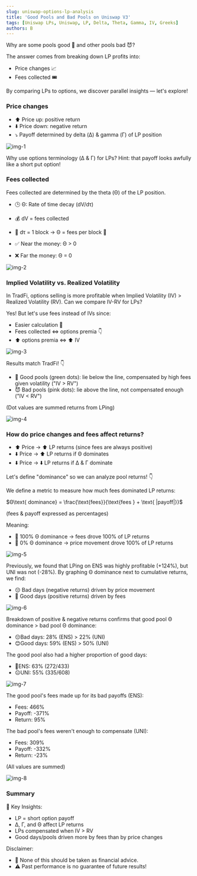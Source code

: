 ```yaml
---
slug: uniswap-options-lp-analysis
title: 'Good Pools and Bad Pools on Uniswap V3'
tags: [Uniswap LPs, Uniswap, LP, Delta, Theta, Gamma, IV, Greeks]
authors: B
---
```


Why are some pools good 🐶 and other pools bad 😈?

The answer comes from breaking down LP profits into:
- Price changes 📈
- Fees collected 🎟️

By comparing LPs to options, we discover parallel insights — let's explore!

<!--truncate-->
### Price changes
- ⬆️ Price up: positive return
- ⬇️ Price down: negative return
- ⤵️ Payoff determined by delta (Δ) & gamma (Γ) of LP position

![img-1](./img-1.png)

Why use options terminology (Δ & Γ) for LPs? Hint: that payoff looks awfully like a short put option!

### Fees collected
Fees collected are determined by the theta (Θ) of the LP position.
- 🕒 Θ: Rate of time decay (dV/dτ)
- 💰 dV = fees collected
- 🧊 dτ = 1 block
→ Θ = fees per block 🤯

- ✅ Near the money: Θ > 0
- ❌ Far the money: Θ = 0

![img-2](./img-2.png)

### Implied Volatility vs. Realized Volatility
In TradFi, options selling is more profitable when Implied Volatility (IV) > Realized Volatility (RV). Can we compare IV-RV for LPs?

Yes! But let's use fees instead of IVs since:
- Easier calculation 🧮
- Fees collected ⇔ options premia 👇
- ⬆️ options premia ⇔ ⬆️ IV

![img-3](./img-3.png)

Results match TradFi! 👇
- 🐶 Good pools (green dots): lie below the line, compensated by high fees given volatility ("IV > RV")
- 😈 Bad pools (pink dots): lie above the line, not compensated enough ("IV < RV")

(Dot values are summed returns from LPing)

![img-4](./img-4.png)

### How do price changes and fees affect returns?
- ⬆️ Price → ⬆️ LP returns (since fees are always positive)
- ⬇️ Price → ⬆️ LP returns if Θ dominates
- ⬇️ Price → ⬇️ LP returns if Δ & Γ dominate

Let's define "dominance" so we can analyze pool returns! 👇

We define a metric to measure how much fees dominated LP returns:
 
$Θ\text{ dominance} = \frac{\text{fees}}{\text{fees } + \text{ |payoff|}}$

(fees & payoff expressed as percentages)

Meaning:
- 💪 100% Θ dominance → fees drove 100% of LP returns
- 🤕 0% Θ dominance → price movement drove 100% of LP returns

![img-5](./img-5.png)

Previously, we found that LPing on ENS was highly profitable (+124%), but UNI was not (-28%). By graphing Θ dominance next to cumulative returns, we find:
- 😔 Bad days (negative returns) driven by price movement
- 🥳 Good days (positive returns) driven by fees

![img-6](./img-6.png)

Breakdown of positive & negative returns confirms that good pool Θ dominance > bad pool Θ dominance:
- 😔Bad days: 28% (ENS) > 22% (UNI)
- 😊Good days: 59% (ENS) > 50% (UNI)

The good pool also had a higher proportion of good days:
- 🤩ENS: 63% (272/433)
- ☹️UNI: 55% (335/608)

![img-7](./img-7.png)

The good pool's fees made up for its bad payoffs (ENS):
- Fees: 466%
- Payoff: -371%
- Return: 95%

The bad pool's fees weren't enough to compensate (UNI):
- Fees: 309%
- Payoff: -332%
- Return: -23%

(All values are summed)

![img-8](./img-8.png)

### Summary
📣 Key Insights:
- LP = short option payoff
- Δ, Γ, and Θ affect LP returns
- LPs compensated when IV > RV
- Good days/pools driven more by fees than by price changes

Disclaimer:
- 📢 None of this should be taken as financial advice.
- ⚠️ Past performance is no guarantee of future results!